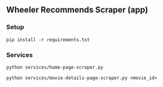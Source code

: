 ## Wheeler Recommends Scraper (app)

### Setup

```
pip install -r requirements.txt
```

### Services

```
python services/home-page-scraper.py
```

```
python services/movie-details-page-scraper.py <movie_id>
```